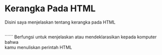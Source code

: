 # Kerangka Pada HTML
<p>Disini saya menjelaskan tentang kerangka pada HTML </p>
<br>
```<!DOCTYPE html>``` Berfungsi untuk menjelaskan atau mendeklarasikan kepada komputer bahwa<br>
kamu menuliskan perintah HTML </br>
